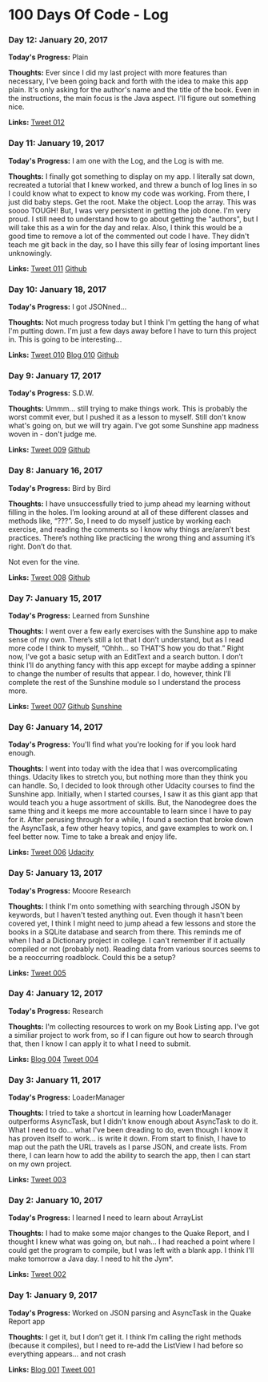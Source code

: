 # 100 Days Of Code - Log

### Day 12: January 20, 2017

**Today's Progress:** Plain

**Thoughts:** Ever since I did my last project with more features than necessary, I've been going back and forth with the idea to make this app plain. It's only asking for the author's name and the title of the book. Even in the instructions, the main focus is the Java aspect. I'll figure out something nice. 

**Links:**
[Tweet 012](https://twitter.com/trobbierob/status/822707706112839681)


### Day 11: January 19, 2017

**Today's Progress:** I am one with the Log, and the Log is with me.

**Thoughts:** I finally got something to display on my app. I literally sat down, recreated a tutorial that I knew worked, and threw a bunch of log lines in so I could know what to expect to know my code was working. From there, I just did baby steps. Get the root. Make the object. Loop the array. This was soooo TOUGH! But, I was very persistent in getting the job done. I'm very proud. I still need to understand how to go about getting the "authors", but I will take this as a win for the day and relax. Also, I think this would be a good time to remove a lot of the commented out code I have. They didn't teach me git back in the day, so I have this silly fear of losing important lines unknowingly. 

**Links:**
[Tweet 011](https://twitter.com/trobbierob/status/822307682207965184)
[Github](https://github.com/trobbierob/booklisting/commit/e1e4e5d223b86ca8597d8449dca22ea32ea7c92b)


### Day 10: January 18, 2017

**Today's Progress:** I got JSONned...

**Thoughts:** Not much progress today but I think I'm getting the hang of what I'm putting down. I'm just a few days away before I have to turn this project in. This is going to be interesting...

**Links:**
[Tweet 010](https://twitter.com/trobbierob/status/821944960165539841)
[Blog 010](https://knucklesandpalm.wordpress.com/2017/01/19/jsonned/)
[Github](https://github.com/trobbierob/booklisting/commit/9df536c6e1f2cde22dfd762efe7223a79064b1d9)


### Day 9: January 17, 2017

**Today's Progress:** S.D.W.

**Thoughts:** Ummm... still trying to make things work. This is probably the worst commit ever, but I pushed it as a lesson to myself. Still don't know what's going on, but we will try again. I've got some Sunshine app madness woven in - don't judge me.

**Links:**
[Tweet 009](https://twitter.com/trobbierob/status/821558947391873033)
[Github](https://github.com/trobbierob/booklisting/commit/a271933c899859a9c2ab27f12c250c43765d313b)


### Day 8: January 16, 2017

**Today's Progress:** Bird by Bird

**Thoughts:** I have unsuccessfully tried to jump ahead my learning without filling in the holes. I’m looking around at all of these different classes and methods like, “???”. So, I need to do myself justice by working each exercise, and reading the comments so I know why things are/aren’t best practices. There’s nothing like practicing the wrong thing and assuming it’s right. Don’t do that.

Not even for the vine.

**Links:**
[Tweet 008](https://twitter.com/trobbierob/status/821211985115250689)
[Github](https://github.com/trobbierob/booklisting/commit/2bbc5f7a80bd71efaf40474e31dde4756138b614)


### Day 7: January 15, 2017

**Today's Progress:** Learned from Sunshine

**Thoughts:** I went over a few early exercises with the Sunshine app to make sense of my own. There’s still a lot that I don’t understand, but as I read more code I think to myself, “Ohhh... so THAT’S how you do that.” Right now, I’ve got a basic setup with an EditText and a search button. I don’t think I’ll do anything fancy with this app except for maybe adding a spinner to change the number of results that appear. I do, however, think I’ll complete the rest of the Sunshine module so I understand the process more.

**Links:**
[Tweet 007](https://twitter.com/trobbierob/status/820835685577986048)
[Github](https://github.com/trobbierob/booklisting/commit/bc1d2eda0dacaa33b0685876b2709938f1fa7e95)
[Sunshine](https://github.com/udacity/Sunshine-Version-2/tree/2.07_build_url_with_params)


### Day 6: January 14, 2017

**Today's Progress:** You'll find what you're looking for if you look hard enough.

**Thoughts:** I went into today with the idea that I was overcomplicating things. Udacity likes to stretch you, but nothing more than they think you can handle. So, I decided to look through other Udacity courses to find the Sunshine app. Initially, when I started courses, I saw it as this giant app that would teach you a huge assortment of skills. But, the Nanodegree does the same thing and it keeps me more accountable to learn since I have to pay for it. After perusing through for a while, I found a section that broke down the AsyncTask, a few other heavy topics, and gave examples to work on. I feel better now. Time to take a break and enjoy life.

**Links:**
[Tweet 006](https://twitter.com/trobbierob/status/820363886591410176)
[Udacity](https://www.udacity.com/course/new-android-fundamentals--ud851)


### Day 5: January 13, 2017

**Today's Progress:** Mooore Research

**Thoughts:** I think I'm onto something with searching through JSON by keywords, but I haven't tested anything out. Even though it hasn't been covered yet, I think I might need to jump ahead a few lessons and store the books in a SQLite database and search from there. This reminds me of when I had a Dictionary project in college. I can't remember if it actually compiled or not (probably not). Reading data from various sources seems to be a reoccurring roadblock. Could this be a setup?

**Links:**
[Tweet 005](https://twitter.com/trobbierob/status/820081207027363840)


### Day 4: January 12, 2017

**Today's Progress:** Research

**Thoughts:** I'm collecting resources to work on my Book Listing app. I've got a similiar project to work from, so if I can figure out how to search through that, then I know I can apply it to what I need to submit.

**Links:**
[Blog 004](https://knucklesandpalm.wordpress.com/2017/01/13/10-days/)
[Tweet 004](https://twitter.com/trobbierob/status/819771585229832192)


### Day 3: January 11, 2017

**Today's Progress:** LoaderManager

**Thoughts:** I tried to take a shortcut in learning how LoaderManager outperforms AsyncTask, but I didn't know enough about AsyncTask to do it. What I need to do... what I've been dreading to do, even though I know it has proven itself to work... is write it down. From start to finish, I have to map out the path the URL travels as I parse JSON, and create lists. From there, I can learn how to add the ability to search the app, then I can start on my own project.

**Links:**
[Tweet 003](https://twitter.com/trobbierob/status/819390218260348929)



### Day 2: January 10, 2017

**Today's Progress:** I learned I need to learn about ArrayList

**Thoughts:** I had to make some major changes to the Quake Report, and I thought I knew what was going on, but nah... I had reached a point where I could get the program to compile, but I was left with a blank app. I think I'll make tomorrow a Java day. I need to hit the Jym*.

**Links:**
[Tweet 002](https://twitter.com/trobbierob/status/819013650052710400)


### Day 1: January 9, 2017

**Today's Progress:** Worked on JSON parsing and AsyncTask in the Quake Report app

**Thoughts:** I get it, but I don’t get it. I think I’m calling the right methods (because it compiles), but I need to re-add the ListView I had before so everything appears… and not crash

**Links:**
[Blog 001](https://knucklesandpalm.wordpress.com/2017/01/10/day-1/)
[Tweet 001](https://twitter.com/trobbierob/status/818652282162151424)
